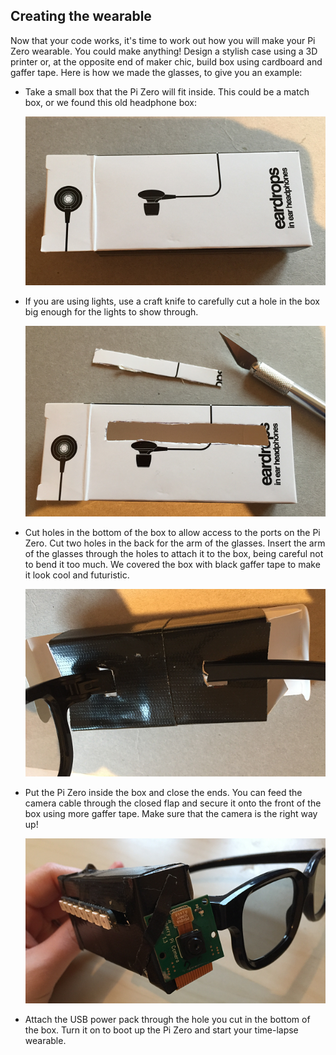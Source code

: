 ## Creating the wearable

Now that your code works, it's time to work out how you will make your Pi Zero wearable. You could make anything! Design a stylish case using a 3D printer or, at the opposite end of maker chic, build box using cardboard and gaffer tape. Here is how we made the glasses, to give you an example:

- Take a small box that the Pi Zero will fit inside. This could be a match box, or we found this old headphone box:

  ![Small box](images/small-box.png)

- If you are using lights, use a craft knife to carefully cut a hole in the box big enough for the lights to show through.

  ![Cut hole for lights](images/cut-a-hole.png)

- Cut holes in the bottom of the box to allow access to the ports on the Pi Zero. Cut two holes in the back for the arm of the glasses. Insert the arm of the glasses through the holes to attach it to the box, being careful not to bend it too much. We covered the box with black gaffer tape to make it look cool and futuristic.

  ![Cut hole for glasses](images/glasses-through.png)

- Put the Pi Zero inside the box and close the ends. You can feed the camera cable through the closed flap and secure it onto the front of the box using more gaffer tape. Make sure that the camera is the right way up!

  ![Camera on front](images/timelapse-specs.png)

- Attach the USB power pack through the hole you cut in the bottom of the box. Turn it on to boot up the Pi Zero and start your time-lapse wearable.

